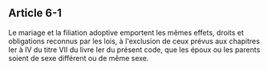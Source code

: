 ## Article 6-1

Le mariage et la filiation adoptive emportent les mêmes effets, droits et obligations reconnus par les lois, à l'exclusion de ceux prévus aux chapitres Ier à IV du titre VII du livre Ier du présent code, que les époux ou les parents soient de sexe différent ou de même sexe.

